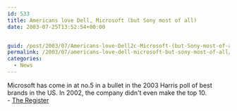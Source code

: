 ```yaml
---
id: 533
title: Americans love Dell, Microsoft (but Sony most of all)
date: 2003-07-25T13:52:54+00:00


guid: /post/2003/07/Americans-love-Dell2c-Microsoft-(but-Sony-most-of-all).aspx
permalink: /2003/07/americans-love-dell-microsoft-but-sony-most-of-all/
categories:
  - News
---
```

<body xmlns="http://www.w3.org/1999/xhtml">
    <p>
        Microsoft has come in at no.5 in a bullet in the 2003 Harris poll of best brands in
        the US. In 2002, the company didn't even make the top 10.<br />
        - <a href="http://www.theregister.co.uk/content/7/31947.html">The Register</a>&#160;
    </p>
</body>